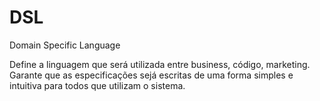 # DSL

Domain Specific Language

Define a linguagem que será utilizada entre business, código, marketing. Garante que as especificações sejá escritas de uma forma simples e intuitiva para todos que utilizam o sistema.